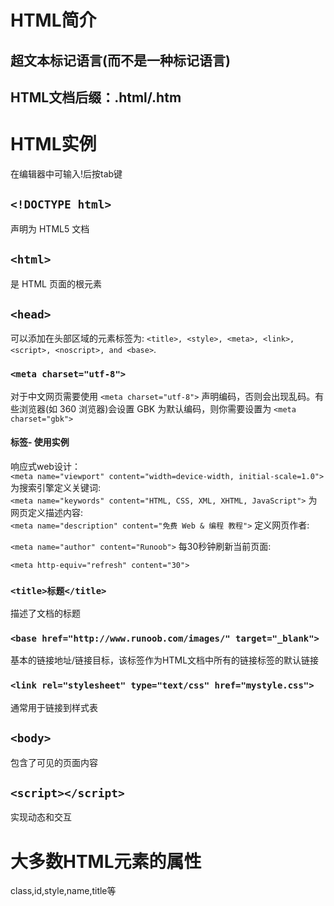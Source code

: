# HTML简介
## 超文本标记语言(而不是一种标记语言)
## HTML文档后缀：.html/.htm

# HTML实例
在编辑器中可输入!后按tab键
## `<!DOCTYPE html> `
声明为 HTML5 文档
## `<html> `
是 HTML 页面的根元素
## `<head>`
可以添加在头部区域的元素标签为: `<title>, <style>, <meta>, <link>, <script>, <noscript>, and <base>`.

### `<meta charset="utf-8">`
对于中文网页需要使用 `<meta charset="utf-8">` 声明编码，否则会出现乱码。有些浏览器(如 360 浏览器)会设置 GBK 为默认编码，则你需要设置为 `<meta charset="gbk">`
#### 标签- 使用实例
响应式web设计：  
`<meta name="viewport" content="width=device-width, initial-scale=1.0">`
为搜索引擎定义关键词:  
`<meta name="keywords" content="HTML, CSS, XML, XHTML, JavaScript">`
为网页定义描述内容:  
`<meta name="description" content="免费 Web & 编程 教程">`
定义网页作者:

`<meta name="author" content="Runoob">`
每30秒钟刷新当前页面:

`<meta http-equiv="refresh" content="30">`
### `<title>标题</title>`
描述了文档的标题

### `<base href="http://www.runoob.com/images/" target="_blank">`
基本的链接地址/链接目标，该标签作为HTML文档中所有的链接标签的默认链接  

### `<link rel="stylesheet" type="text/css" href="mystyle.css">`
通常用于链接到样式表

## `<body>` 
包含了可见的页面内容

## `<script></script>`
实现动态和交互
# 大多数HTML元素的属性
class,id,style,name,title等